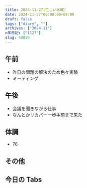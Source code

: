 ```yaml
---
title: 2024-11-27[忙しい水曜]
date: 2024-11-27T00:00:00+09:00
draft: false
tags: ["diary", ""]
archives: ["2024-11"]
n年日記: ["1127"]
slug: 48020
---
```


## 午前

- 昨日の問題の解決のため色々実験
- ミーティング

## 午後

- 会議を聞きながら仕事
- なんとかリカバー一歩手前まで来た

## 体調

- 76

## その他

## 今日の Tabs
